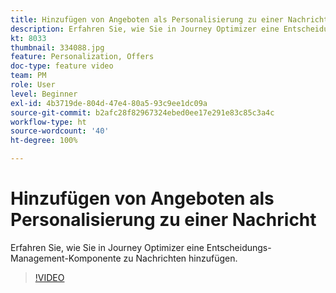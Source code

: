 ```yaml
---
title: Hinzufügen von Angeboten als Personalisierung zu einer Nachricht
description: Erfahren Sie, wie Sie in Journey Optimizer eine Entscheidungs-Management-Komponente zu Nachrichten hinzufügen.
kt: 8033
thumbnail: 334088.jpg
feature: Personalization, Offers
doc-type: feature video
team: PM
role: User
level: Beginner
exl-id: 4b3719de-804d-47e4-80a5-93c9ee1dc09a
source-git-commit: b2afc28f82967324ebed0ee17e291e83c85c3a4c
workflow-type: ht
source-wordcount: '40'
ht-degree: 100%

---
```


# Hinzufügen von Angeboten als Personalisierung zu einer Nachricht

Erfahren Sie, wie Sie in Journey Optimizer eine Entscheidungs-Management-Komponente zu Nachrichten hinzufügen.

>[!VIDEO](https://video.tv.adobe.com/v/334088?quality=12&learn=on)
